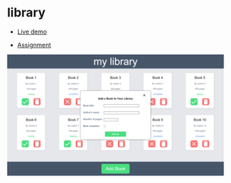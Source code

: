 # library
* [Live demo](https://nilvals.github.io/library/)

* [Assignment](https://www.theodinproject.com/lessons/node-path-javascript-library)

![](./assets/screenshot.png)